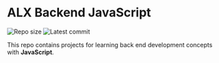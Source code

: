 # ALX Backend JavaScript

![Repo size](https://img.shields.io/github/repo-size/lordwill1/alx-backend-javascript)
![Latest commit](https://img.shields.io/github/last-commit/lordwill1/alx-backend-javascript/main?style=round-square)

This repo contains projects for learning back end development concepts with __JavaScript__.
